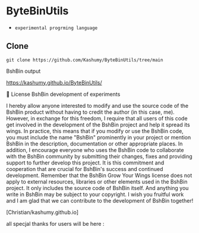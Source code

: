 # ByteBinUtils
- `experimental progrming language` 
## Clone

````
git clone https://github.com/Kashumy/ByteBinUtils/tree/main
````


BshBin output 

https://kashumy.github.io/ByteBinUtils/ 




🧾  License BshBin development of experiments 

I hereby allow anyone interested to modify and use the source code of the BshBin product without having to credit the author (in this case, me). However, in exchange for this freedom, I require that all users of this code get involved in the development of the BshBin project and help it spread its wings. In practice, this means that if you modify or use the BshBin code, you must include the name "BshBin" prominently in your project or mention BshBin in the description, documentation or other appropriate places. In addition, I encourage everyone who uses the BshBin code to collaborate with the BshBin community by submitting their changes, fixes and providing support to further develop this project. It is this commitment and cooperation that are crucial for BshBin's success and continued development. Remember that the BshBin Grow Your Wings license does not apply to external resources, libraries or other elements used in the BshBin project. It only includes the source code of BshBin itself. And anything you write in BshBin may be subject to your copyright. I wish you fruitful work and I am glad that we can contribute to the development of BshBin together! 


[Christian/kashumy.github.io]



all specjal thanks for users will be here :
````
````
